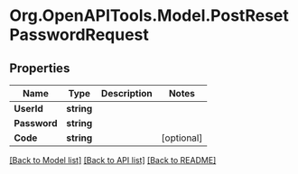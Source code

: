 # Org.OpenAPITools.Model.PostResetPasswordRequest
## Properties

Name | Type | Description | Notes
------------ | ------------- | ------------- | -------------
**UserId** | **string** |  | 
**Password** | **string** |  | 
**Code** | **string** |  | [optional] 

[[Back to Model list]](../README.md#documentation-for-models) [[Back to API list]](../README.md#documentation-for-api-endpoints) [[Back to README]](../README.md)

